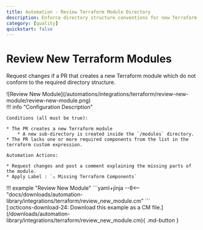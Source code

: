 ```yaml
---
title: Automation - Review Terraform Module Directory
description: Enforce directory structure conventions for new Terraform module
category: [quality]
quickstart: false
---
```


# Review New Terraform Modules
Request changes if a PR that creates a new Terraform module which do not conform to the required directory structure.

<div class="automationImage" markdown="1">
![Review New Module](/automations/integrations/terraform/review-new-module/review-new-module.png)
</div>
<div class="automationDescription" markdown="1">
!!! info "Configuration Description"

    Conditions (all must be true):

    * The PR creates a new Terraform module
        * A new sub-directory is created inside the `/modules` directory.
    * The PR lacks one or more required components from the list in the terraform custom expression.

    Automation Actions:

    * Request changes and post a comment explaining the missing parts of the module.
    * Apply Label : `⚠️ Missing Terraform Components`

</div>
<div class="automationExample" markdown="1">
!!! example "Review New Module"
    ```yaml+jinja
    --8<-- "docs/downloads/automation-library/integrations/terraform/review_new_module.cm"
    ```
    <div class="result" markdown>
      <span>
      [:octicons-download-24: Download this example as a CM file.](/downloads/automation-library/integrations/terraform/review_new_module.cm){ .md-button }
      </span>
    </div>
</div>
